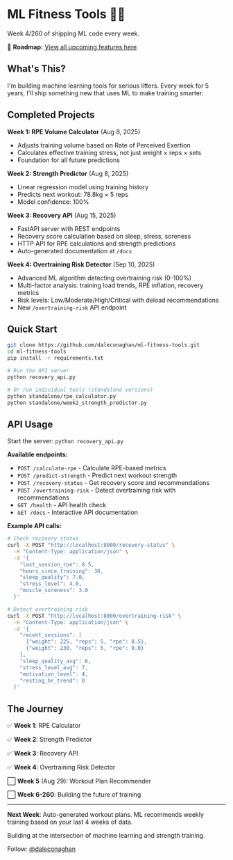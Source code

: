 # ML Fitness Tools 💪🤖

Week 4/260 of shipping ML code every week.

📅 **Roadmap:** [View all upcoming features here](ROADMAP.md)

## What's This?
I'm building machine learning tools for serious lifters. Every week for 5 years, I'll ship something new that uses ML to make training smarter.

## Completed Projects

**Week 1: RPE Volume Calculator** (Aug 8, 2025)
- Adjusts training volume based on Rate of Perceived Exertion
- Calculates effective training stress, not just weight × reps × sets  
- Foundation for all future predictions

**Week 2: Strength Predictor** (Aug 8, 2025)  
- Linear regression model using training history
- Predicts next workout: 78.8kg × 5 reps
- Model confidence: 100%

**Week 3: Recovery API** (Aug 15, 2025)  
- FastAPI server with REST endpoints
- Recovery score calculation based on sleep, stress, soreness
- HTTP API for RPE calculations and strength predictions
- Auto-generated documentation at `/docs`

**Week 4: Overtraining Risk Detector** (Sep 10, 2025)
- Advanced ML algorithm detecting overtraining risk (0-100%)
- Multi-factor analysis: training load trends, RPE inflation, recovery metrics
- Risk levels: Low/Moderate/High/Critical with deload recommendations
- New `/overtraining-risk` API endpoint

## Quick Start
```bash
git clone https://github.com/daleconaghan/ml-fitness-tools.git
cd ml-fitness-tools
pip install -r requirements.txt

# Run the API server
python recovery_api.py

# Or run individual tools (standalone versions)
python standalone/rpe_calculator.py
python standalone/week2_strength_predictor.py
```

## API Usage

Start the server: `python recovery_api.py`

**Available endpoints:**
- `POST /calculate-rpe` - Calculate RPE-based metrics
- `POST /predict-strength` - Predict next workout strength  
- `POST /recovery-status` - Get recovery score and recommendations
- `POST /overtraining-risk` - Detect overtraining risk with recommendations
- `GET /health` - API health check
- `GET /docs` - Interactive API documentation

**Example API calls:**
```bash
# Check recovery status
curl -X POST "http://localhost:8000/recovery-status" \
  -H "Content-Type: application/json" \
  -d '{
    "last_session_rpe": 8.5,
    "hours_since_training": 36,
    "sleep_quality": 7.0,
    "stress_level": 4.0,
    "muscle_soreness": 3.0
  }'

# Detect overtraining risk
curl -X POST "http://localhost:8000/overtraining-risk" \
  -H "Content-Type: application/json" \
  -d '{
    "recent_sessions": [
      {"weight": 225, "reps": 5, "rpe": 8.5},
      {"weight": 230, "reps": 5, "rpe": 9.0}
    ],
    "sleep_quality_avg": 6,
    "stress_level_avg": 7,
    "motivation_level": 4,
    "resting_hr_trend": 8
  }'
```

## The Journey

✅ **Week 1**: RPE Calculator

✅ **Week 2**: Strength Predictor  

✅ **Week 3**: Recovery API

✅ **Week 4**: Overtraining Risk Detector

⬜ **Week 5** (Aug 29): Workout Plan Recommender

⬜ **Week 6-260**: Building the future of training

---

**Next Week**: Auto-generated workout plans. ML recommends weekly training based on your last 4 weeks of data.

Building at the intersection of machine learning and strength training.

Follow: [@daleconaghan](https://twitter.com/daleconaghan)